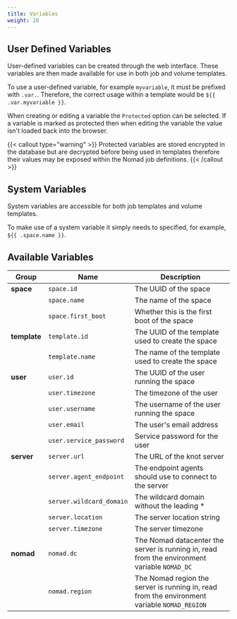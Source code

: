 ```yaml
---
title: Variables
weight: 20
---
```


## User Defined Variables

User-defined variables can be created through the web interface. These variables are then made available for use in both job and volume templates.

To use a user-defined variable, for example `myvariable`, it must be prefixed with `.var.`. Therefore, the correct usage within a template would be `${{ .var.myvariable }}`.

When creating or editing a variable the `Protected` option can be selected. If a variable is marked as protected then when editing the variable the value isn't loaded back into the browser.

{{< callout type="warning" >}}
  Protected variables are stored encrypted in the database but are decrypted before being used in templates therefore their values may be exposed within the Nomad job definitions.
{{< /callout >}}

## System Variables

System variables are accessible for both job templates and volume templates.

To make use of a system variable it simply needs to specified, for example, `${{ .space.name }}`.

## Available Variables

| **Group**    | **Name** | **Description** |
|--------------|----------|-----------------|
| **space**    | `space.id` | The UUID of the space |
|              | `space.name` | The name of the space |
|              | `space.first_boot` | Whether this is the first boot of the space |
| **template** | `template.id` | The UUID of the template used to create the space |
|              | `template.name` | The name of the template used to create the space |
| **user**     | `user.id` | The UUID of the user running the space |
|              | `user.timezone` | The timezone of the user |
|              | `user.username` | The username of the user running the space |
|              | `user.email` | The user's email address |
|              | `user.service_password` | Service password for the user |
| **server**   | `server.url` | The URL of the knot server |
|              | `server.agent_endpoint` | The endpoint agents should use to connect to the server |
|              | `server.wildcard_domain` | The wildcard domain without the leading * |
|              | `server.location` | The server location string |
|              | `server.timezone` | The server timezone |
| **nomad**    | `nomad.dc` | The Nomad datacenter the server is running in, read from the environment variable `NOMAD_DC` |
|              | `nomad.region` | The Nomad region the server is running in, read from the environment variable `NOMAD_REGION` |
